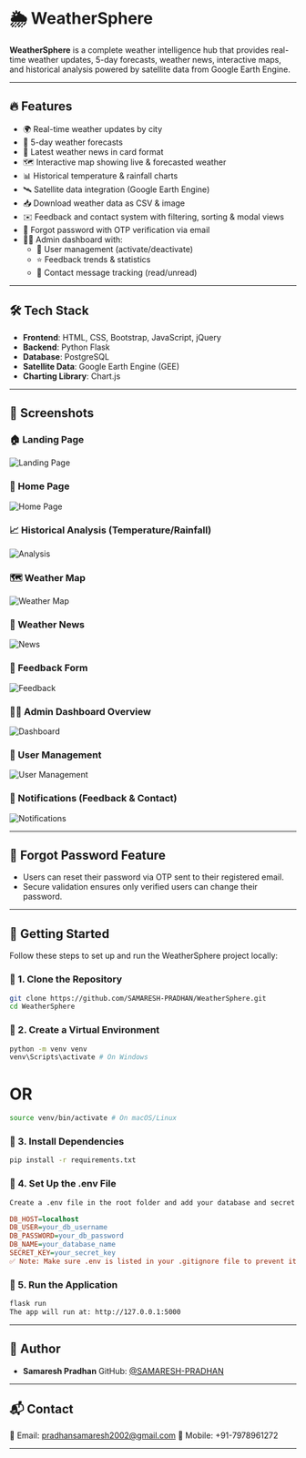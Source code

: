 # 🌦️ WeatherSphere

**WeatherSphere** is a complete weather intelligence hub that provides real-time weather updates, 5-day forecasts, weather news, interactive maps, and historical analysis powered by satellite data from Google Earth Engine.

---

## 🔥 Features

- 🌍 Real-time weather updates by city
- 📅 5-day weather forecasts
- 📰 Latest weather news in card format
- 🗺️ Interactive map showing live & forecasted weather
- 📊 Historical temperature & rainfall charts
- 🛰️ Satellite data integration (Google Earth Engine)
- 📥 Download weather data as CSV & image
- ✉️ Feedback and contact system with filtering, sorting & modal views
- 🔐 Forgot password with OTP verification via email
- 🧑‍💼 Admin dashboard with:
  - 👥 User management (activate/deactivate)
  - ⭐ Feedback trends & statistics
  - 📨 Contact message tracking (read/unread)

---

## 🛠️ Tech Stack

- **Frontend**: HTML, CSS, Bootstrap, JavaScript, jQuery
- **Backend**: Python Flask
- **Database**: PostgreSQL
- **Satellite Data**: Google Earth Engine (GEE)
- **Charting Library**: Chart.js

---

## 📸 Screenshots

### 🏠 Landing Page

![Landing Page](Screenshot/landing.png)

### 🏡 Home Page

![Home Page](Screenshot/home.png)

### 📈 Historical Analysis (Temperature/Rainfall)

![Analysis](Screenshot/Analysis.png)

### 🗺️ Weather Map

![Weather Map](Screenshot/map.png)

### 📰 Weather News

![News](Screenshot/News.png)

### 💬 Feedback Form

![Feedback](Screenshot/feedback.png)

### 🧑‍💼 Admin Dashboard Overview

![Dashboard](Screenshot/dashbord.png)

### 👥 User Management

![User Management](Screenshot/usermanagement.png)

### 🔔 Notifications (Feedback & Contact)

![Notifications](Screenshot/Notification.png)

---

## 🔐 Forgot Password Feature

- Users can reset their password via OTP sent to their registered email.
- Secure validation ensures only verified users can change their password.

---

## 🚀 Getting Started

Follow these steps to set up and run the WeatherSphere project locally:

### 🔹 1. Clone the Repository

```bash
git clone https://github.com/SAMARESH-PRADHAN/WeatherSphere.git
cd WeatherSphere
```

### 🔹 2. Create a Virtual Environment

```bash
python -m venv venv
venv\Scripts\activate # On Windows
```

# OR

```bash
source venv/bin/activate # On macOS/Linux
```

### 🔹 3. Install Dependencies

```bash
pip install -r requirements.txt
```

### 🔹 4. Set Up the .env File

```bash
Create a .env file in the root folder and add your database and secret config:
```

```ini
DB_HOST=localhost
DB_USER=your_db_username
DB_PASSWORD=your_db_password
DB_NAME=your_database_name
SECRET_KEY=your_secret_key
✅ Note: Make sure .env is listed in your .gitignore file to prevent it from being pushed to GitHub.
```

### 🔹 5. Run the Application

```bash
flask run
The app will run at: http://127.0.0.1:5000
```

---

## 👤 Author

- **Samaresh Pradhan**
  GitHub: [@SAMARESH-PRADHAN](https://github.com/SAMARESH-PRADHAN)

---

## 📬 Contact

📧 Email: pradhansamaresh2002@gmail.com
📱 Mobile: +91-7978961272

---
